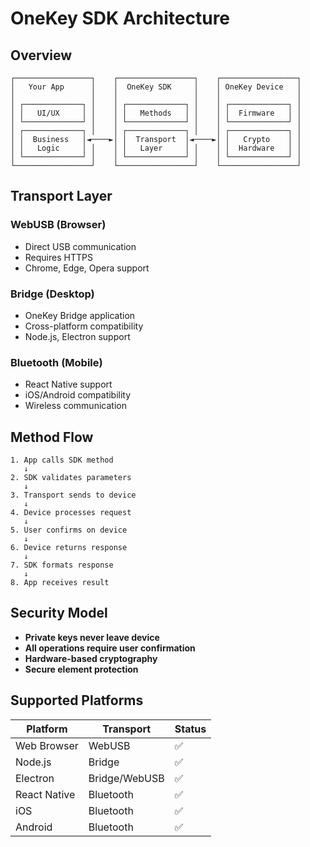 # OneKey SDK Architecture

## Overview

```
┌─────────────────┐    ┌─────────────────┐    ┌─────────────────┐
│   Your App      │    │  OneKey SDK     │    │ OneKey Device   │
│                 │    │                 │    │                 │
│ ┌─────────────┐ │    │ ┌─────────────┐ │    │ ┌─────────────┐ │
│ │   UI/UX     │ │    │ │   Methods   │ │    │ │  Firmware   │ │
│ └─────────────┘ │    │ └─────────────┘ │    │ └─────────────┘ │
│ ┌─────────────┐ │    │ ┌─────────────┐ │    │ ┌─────────────┐ │
│ │  Business   │◄────►│ │  Transport  │◄────►│ │   Crypto    │ │
│ │   Logic     │ │    │ │   Layer     │ │    │ │  Hardware   │ │
│ └─────────────┘ │    │ └─────────────┘ │    │ └─────────────┘ │
└─────────────────┘    └─────────────────┘    └─────────────────┘
```

## Transport Layer

### WebUSB (Browser)
- Direct USB communication
- Requires HTTPS
- Chrome, Edge, Opera support

### Bridge (Desktop)
- OneKey Bridge application
- Cross-platform compatibility
- Node.js, Electron support

### Bluetooth (Mobile)
- React Native support
- iOS/Android compatibility
- Wireless communication

## Method Flow

```
1. App calls SDK method
   ↓
2. SDK validates parameters
   ↓
3. Transport sends to device
   ↓
4. Device processes request
   ↓
5. User confirms on device
   ↓
6. Device returns response
   ↓
7. SDK formats response
   ↓
8. App receives result
```

## Security Model

- **Private keys never leave device**
- **All operations require user confirmation**
- **Hardware-based cryptography**
- **Secure element protection**

## Supported Platforms

| Platform | Transport | Status |
|----------|-----------|--------|
| Web Browser | WebUSB | ✅ |
| Node.js | Bridge | ✅ |
| Electron | Bridge/WebUSB | ✅ |
| React Native | Bluetooth | ✅ |
| iOS | Bluetooth | ✅ |
| Android | Bluetooth | ✅ |
